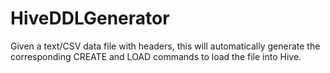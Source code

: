 # HiveDDLGenerator
Given a text/CSV data file with headers, this will automatically generate the corresponding CREATE and LOAD commands to load the file into Hive.
